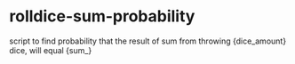 # rolldice-sum-probability
script to find probability that the result of sum from throwing {dice_amount} dice, will equal {sum_}
